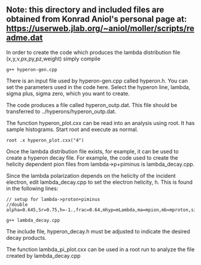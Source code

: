 Note: this directory and included files are obtained from Konrad Aniol's personal page at:
  https://userweb.jlab.org/~aniol/moller/scripts/readme.dat
---

In order to create the code which produces the lambda distribution file (x,y,v,px,py,pz,weight) simply
compile 
```
g++ hyperon-gen.cpp
```

There is an input file used by hyperon-gen.cpp called hyperon.h. You can set the parameters used in the code here.
Select the hyperon line, lambda, sigma plus, sigma zero, which you want to create.

The code produces a file called hyperon_outp.dat. This file should be transferred to ../hyperons/hyperon_outp.dat.

The function hyperon_plot.cxx can be read into an analysis using root. It has sample histograms.
Start root and execute as normal.
```
root .x hyperon_plot.cxx("4")
```

Once the lambda distribution file exists, for example, it can be used to create a hyperon decay file. For example,
the code used to create the helicity dependent pion files from lambda->p+piminus is lambda_decay.cpp.

Since the lambda polarization depends on the helicity of the incident electron, 
edit lambda_decay.cpp to set the electron helicity, h. This is found in the following lines:

```
// setup for lambda->proton+piminus
//double alpha=0.645,Sr=0.75,h=-1.,frac=0.64,mhyp=mLambda,ma=mpion,mb=mproton,sign=-1.;
```

```
g++ lambda_decay.cpp
```

The include file, hyperon_decay.h must be adjusted to indicate the desired decay products. 

The function lambda_pi_plot.cxx can be used in a root run to analyze the file created by lambda_decay.cpp
